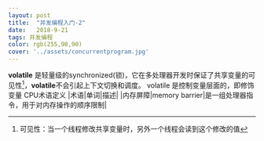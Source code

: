 ```yaml
---
layout: post
title:  "并发编程入门-2"
date:   2018-9-21
tags: 并发编程
color: rgb(255,90,90)
cover: '../assets/concurrentprogram.jpg'
---
```


**volatile** 是轻量级的synchronized(锁)，它在多处理器开发时保证了共享变量的可见性[^1]，**volatile**不会引起上下文切换和调度。
volatile 是控制变量层面的，即修饰变量
CPU术语定义
|术语|单词|描述|
|内存屏障|memory barrier|是一组处理器指令，用于对内存操作的顺序限制|
[^1]: 可见性：当一个线程修改共享变量时，另外一个线程会读到这个修改的值